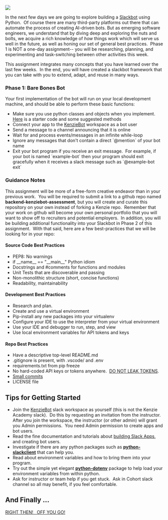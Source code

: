 ![](https://upload.wikimedia.org/wikipedia/commons/thumb/b/b9/Slack_Technologies_Logo.svg/2000px-Slack_Technologies_Logo.svg.png)

In the next few days we are going to explore building a [Slackbot](https://www.entrepreneur.com/article/302409) using Python.  Of course there are many third-party platforms out there that can automate the process of creating AI-driven bots. But as emerging software engineers, we understand that by diving deep and exploring the nuts and bolts, we acquire a rich knowledge of _how_ things work which will serve us well in the future, as well as honing our set of general best practices.  Phase 1 is NOT a one-day assignment-- you will be researching, planning, and experimenting and task-switching between other activities this week.

This assignment integrates many concepts that you have learned over the last few weeks.  In the end, you will have created a slackbot framework that you can take with you to extend, adapt, and reuse in many ways.

### Phase 1: Bare Bones Bot

Your first implementation of the bot will run on your local development machine, and should be able to perform these basic functions:
*   Make sure you use python classes and objects when you implement. [Here](https://github.com/KenzieAcademy/backend-slackbot/) is a starter code and some suggested methods 
*   Connect your app to the [KenzieBot](https://kenziebot.slack.com) workspace as a bot user
*   Send a message to a channel announcing that it is online
*   Wait for and process events/messages in an infinite while-loop
*   Ignore any messages that don't contain a direct \`@mention\` of your bot name
*   Exit your bot program if you receive an exit message.  For example, if your bot is named \`example-bot\` then your program should exit gracefully when it receives a slack message such as \`@example-bot exit\`

### Guidance Notes

This assignment will be more of a free-form creative endeavor than in your previous work.  You will be required to submit a link to a github repo named **backend-kenziebot-assessment**, but you will create and curate this repository on your own instead of forking a Kenzie repo.  Remember that your work on github will become your own personal portfolio that you will want to show off to recruiters and potential employers.  In addition, you will be building additional functionality into your Slackbot in Phase 2 of this assignment.  With that said, here are a few best-practices that we will be looking for in your repo:

#### **Source Code Best Practices**

*   PEP8: No warnings
*   if \_\_name\_\_ == "\_\_main\_\_" Python idiom
*   Docstrings and #comments for functions and modules
*   Unit Tests that are discoverable and passing
*   Non-monolithic structure (short, concise functions)
*   Readability, maintainability

#### **Development Best Practices**

*   Research and plan.
*   Create and use a virtual environment
*   Pip-install any new packages into your virtualenv
*   Configure your IDE to use the interpreter from your virtual environment
*   Use your IDE and debugger to run, step, and view
*   Use local environment variables for API tokens and keys

#### **Repo Best Practices**

*   Have a descriptive top-level README.md
*   .gitignore is present, with .vscode/ and .env
*   requirements.txt from pip freeze
*   No hard-coded API keys or tokens anywhere.  [DO NOT LEAK TOKENS](https://labs.detectify.com/2016/04/28/slack-bot-token-leakage-exposing-business-critical-information/).
*   [Small commits](https://blog.hartleybrody.com/git-small-teams/)
*   LICENSE file

Tips for Getting Started 
-------------------------

*   Join the [KenzieBot](https://join.slack.com/t/kenziebot/signup) slack workspace as yourself (this is not the Kenzie Academy slack).  Do this by requesting an invitation from the instructor.  After you join the workspace, the instructor (or other admin) will grant you Admin permissions.  You need Admin permission to create apps and bot users.
*   Read the fine documentation and tutorials about [building Slack Apps](https://api.slack.com/slack-apps), and creating bot users.
*   Investigate if there are any python packages such as **[python-slackclient](https://github.com/slackapi/python-slackclient)** that can help you.
*   Read about environment variables and how to bring them into your program.
*   Try out the simple yet elegant **[python-dotenv](https://github.com/theskumar/python-dotenv)** package to help load your environment variables from within python.
*   Ask for instructor or team help if you get stuck.  Ask in Cohort slack channel so all may benefit, if you feel comfortable.

And Finally ... 
----------------

[RIGHT THEN!   OFF YOU GO!](https://www.youtube.com/watch?v=nLJ8ILIE780)
